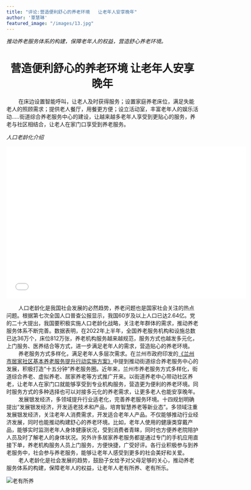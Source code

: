 ```yaml
---
title: "评论:营造便利舒心的养老环境   让老年人安享晚年"
author: '覃慧琳'
featured_image: "/images/13.jpg"
---
```

*推动养老服务体系的构建，保障老年人的权益，营造舒心养老环境。*

#  <center>**营造便利舒心的养老环境   让老年人安享晚年** </center>
&nbsp;&nbsp;&nbsp;&nbsp;&nbsp;&nbsp;&nbsp;&nbsp;在床边设置智能呼叫，让老人及时获得服务；设置家庭养老床位，满足失能老人的照顾需求；提供老人餐厅，用餐更方便；设立活动室，丰富老年人的娱乐活动.....街道综合养老服务中心的建设，让越来越多老年人享受到更贴心的服务，养老与社区相结合，让老人在家门口享受到养老服务。

*人口老龄化介绍*
<iframe src="//player.bilibili.com/player.html?aid=606016148&bvid=BV1L84y1r7Hc&cid=917366483&p=1" scrolling="no" border="0" frameborder="no" framespacing="0" allowfullscreen="true"width="630px" height="400px"> </iframe>

&nbsp;&nbsp;&nbsp;&nbsp;&nbsp;&nbsp;&nbsp;&nbsp;人口老龄化是我国社会发展的必然趋势，养老问题也是国家社会关注的热点问题。根据第七次全国人口普查公报显示，我国60岁及以上人口已达2.64亿。党的二十大提出，我国要积极实施人口老龄化战略，关注老年群体的需求，推动养老服务体系不断完善。数据表明，在2022年上半年，全国养老服务机构和设施总数已达36万个，床位812万张，养老机构服务越来越规范，服务方式也越发多元化，上门服务、医养结合等方式，进一步满足老年人的需求，营造贴心的养老环境。      
&nbsp;&nbsp;&nbsp;&nbsp;&nbsp;&nbsp;&nbsp;&nbsp;养老服务方式多样化，满足老年人多层次需求。在兰州市政府印发的[《兰州市居家社区基本养老服务提升行动实施方案》](https://szfwsb.lanzhou.gov.cn/art/2021/12/1/art_4606_1073523.html)中提到推动街道综合养老服务中心的发展，积极打造“十五分钟”养老服务圈。近年来，兰州市养老服务方式多样化，街道综合养老、虚拟养老、居家养老等方式推广开来。以街道养老中心带动社区养老，让老年人在家门口就能够享受到专业机构服务，营造更为便利的养老环境。同时服务方式的多种选择也可以对接多元化的养老需求，让更多老人也能安享晚年。    
&nbsp;&nbsp;&nbsp;&nbsp;&nbsp;&nbsp;&nbsp;&nbsp;发展银发经济，多领域提升行业适老化，完善养老服务环境。十四规划明确提出“发展银发经济，开发适老技术和产品，培育智慧养老等新业态”。多领域注重发展银发经济，关注老年人消费需求，开发适合老年人产品。不仅能够推动行业经济发展，同时也能推动构建舒心的养老环境。比如，老年人使用的健康类穿戴产品，能够实时监测老年人身体健康状况，受到消费者青睐，同时也方便养老院陪护人员及时了解老人的身体状况。另外许多居家养老服务都是通过专门的手机应用直接下单，养老机构服务人员上门服务，方便快捷，广受好评。各行业积极参与到养老服务中，社会参与养老服务，能够让老年人感受到更多的社会美好和关爱。   
&nbsp;&nbsp;&nbsp;&nbsp;&nbsp;&nbsp;&nbsp;&nbsp;老人老龄化是社会发展的趋势，鼓励子女给予对父母足够的关心，推动养老服务体系的构建，保障老年人的权益，让老年人老有所养、老有所乐。  


![老有所养](/images/24.png)